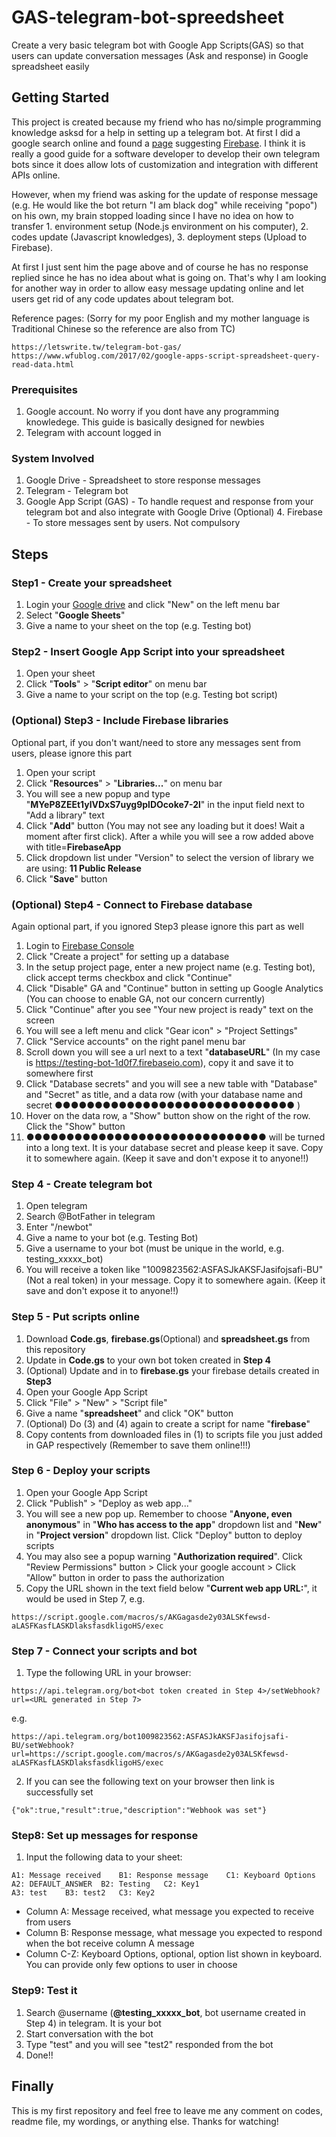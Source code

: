 # GAS-telegram-bot-spreedsheet
Create a very basic telegram bot with Google App Scripts(GAS) so that users can update conversation messages (Ask and response) in Google spreadsheet easily

## Getting Started

This project is created because my friend who has no/simple programming knowledge asksd for a help in setting up a telegram bot. At first I did a google search online and found a [page](https://medium.com/@aaroncql/build-a-serverless-telegram-bot-with-firebase-functions-267d251e4e46) suggesting [Firebase](https://firebase.google.com/). I think it is really a good guide for a software developer to develop their own telegram bots since it does allow lots of customization and integration with different APIs online.

However, when my friend was asking for the update of response message (e.g. He would like the bot return "I am black dog" while receiving "popo") on his own, my brain stopped loading since I have no idea on how to transfer 1. environment setup (Node.js environment on his computer), 2. codes update (Javascript knowledges), 3. deployment steps (Upload to Firebase).

At first I just sent him the page above and of course he has no response replied since he has no idea about what is going on. That's why I am looking for another way in order to allow easy message updating online and let users get rid of any code updates about telegram bot.

Reference pages: (Sorry for my poor English and my mother language is Traditional Chinese so the reference are also from TC)
```
https://letswrite.tw/telegram-bot-gas/
https://www.wfublog.com/2017/02/google-apps-script-spreadsheet-query-read-data.html
```
### Prerequisites

1. Google account. No worry if you dont have any programming knowledege. This guide is basically designed for newbies
2. Telegram with account logged in


### System Involved
1. Google Drive - Spreadsheet to store response messages
2. Telegram - Telegram bot
3. Google App Script (GAS) - To handle request and response from your telegram bot and also integrate with Google Drive
(Optional) 4. Firebase - To store messages sent by users. Not compulsory


## Steps
### Step1 - Create your spreadsheet
1. Login your [Google drive](https://drive.google.com/drive/u/1/my-drive) and click "New" on the left menu bar
2. Select "**Google Sheets**"
3. Give a name to your sheet on the top (e.g. Testing bot)

### Step2 - Insert Google App Script into your spreadsheet
1. Open your sheet
2. Click "**Tools**" > "**Script editor**" on menu bar
3. Give a name to your script on the top (e.g. Testing bot script)

### (Optional) Step3 - Include Firebase libraries
Optional part, if you don't want/need to store any messages sent from users, please ignore this part
1. Open your script
2. Click "**Resources**" > "**Libraries...**" on menu bar
3. You will see a new popup and type "**MYeP8ZEEt1ylVDxS7uyg9plDOcoke7-2l**" in the input field next to "Add a library" text
4. Click "**Add**" button (You may not see any loading but it does! Wait a moment after first click). After a while you will see a row added above with title=**FirebaseApp**
5. Click dropdown list under "Version" to select the version of library we are using: **11 Public Release**
6. Click "**Save**" button

### (Optional) Step4 - Connect to Firebase database
Again optional part, if you ignored Step3 please ignore this part as well
1. Login to [Firebase Console](https://console.firebase.google.com/)
2. Click "Create a project" for setting up a database
3. In the setup project page, enter a new project name (e.g. Testing bot), click accept terms checkbox and click "Continue"
4. Click "Disable" GA and "Continue" button in setting up Google Analytics (You can choose to enable GA, not our concern currently)
5. Click "Continue" after you see "Your new project is ready" text on the screen
6. You will see a left menu and click "Gear icon" > "Project Settings"
7. Click "Service accounts" on the right panel menu bar
8. Scroll down you will see a url next to a text "**databaseURL**" (In my case is <https://testing-bot-1d0f7.firebaseio.com>), copy it and save it to somewhere first
9. Click "Database secrets" and you will see a new table with "Database" and "Secret" as title, and a data row (with your database name and secret ●●●●●●●●●●●●●●●●●●●●●●●●●●●●●● )
10. Hover on the data row, a "Show" button show on the right of the row. Click the "Show" button
11. ●●●●●●●●●●●●●●●●●●●●●●●●●●●●●● will be turned into a long text. It is your database secret and please keep it save. Copy it to somewhere again. (Keep it save and don't expose it to anyone!!)

### Step 4 - Create telegram bot
1. Open telegram
2. Search @BotFather in telegram
3. Enter "/newbot"
4. Give a name to your bot (e.g. Testing Bot)
5. Give a username to your bot (must be unique in the world, e.g. testing_xxxxx_bot)
6. You will receive a token like "1009823562:ASFASJkAKSFJasifojsafi-BU" (Not a real token) in your message. Copy it to somewhere again. (Keep it save and don't expose it to anyone!!)

### Step 5 - Put scripts online
1. Download **Code.gs**, **firebase.gs**(Optional) and **spreadsheet.gs** from this repository
2. Update <bot token> in **Code.gs** to your own bot token created in **Step 4**
3. (Optional) Update <firebase secret> and <firebase database url> in to **firebase.gs** your firebase details created in **Step3**
4. Open your Google App Script
5. Click "File" > "New" > "Script file"
6. Give a name "**spreadsheet**" and click "OK" button
7. (Optional) Do (3) and (4) again to create a script for name "**firebase**" 
8. Copy contents from downloaded files in (1) to scripts file you just added in GAP respectively (Remember to save them online!!!)
  
### Step 6 - Deploy your scripts
1. Open your Google App Script
2. Click "Publish" > "Deploy as web app..."
3. You will see a new pop up. Remember to choose "**Anyone, even anonymous**" in "**Who has access to the app**" dropdown list and "**New**" in "**Project version**" dropdown list. Click "Deploy" button to deploy scripts
4. You may also see a popup warning "**Authorization required**". Click "Review Permissions" button > Click your google account > Click "Allow" button in order to pass the authorization
5. Copy the URL shown in the text field below "**Current web app URL:**", it would be used in Step 7, e.g.
```
https://script.google.com/macros/s/AKGagasde2y03ALSKfewsd-aLASFKasfLASKDlaksfasdkligoHS/exec
```

### Step 7 - Connect your scripts and bot
1. Type the following URL in your browser:
```
https://api.telegram.org/bot<bot token created in Step 4>/setWebhook?url=<URL generated in Step 7>
```
e.g.
```
https://api.telegram.org/bot1009823562:ASFASJkAKSFJasifojsafi-BU/setWebhook?url=https://script.google.com/macros/s/AKGagasde2y03ALSKfewsd-aLASFKasfLASKDlaksfasdkligoHS/exec
```
2. If you can see the following text on your browser then link is successfully set
```
{"ok":true,"result":true,"description":"Webhook was set"}
```

### Step8: Set up messages for response
1. Input the following data to your sheet:
```
A1: Message received	B1: Response message	C1: Keyboard Options
A2: DEFAULT_ANSWER	B2: Testing   C2: Key1
A3: test	B3: test2	C3: Key2
```
* Column A: Message received, what message you expected to receive from users
* Column B: Response message, what message you expected to respond when the bot receive column A message
* Column C-Z: Keyboard Options, optional, option list shown in keyboard. You can provide only few options to user in choose


### Step9: Test it
1. Search @username (**@testing_xxxxx_bot**, bot username created in Step 4) in telegram. It is your bot
2. Start conversation with the bot
3. Type "test" and you will see "test2" responded from the bot
4. Done!!

## Finally
This is my first repository and feel free to leave me any comment on codes, readme file, my wordings, or anything else. Thanks for watching!


